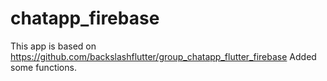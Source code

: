 # chatapp_firebase

This app is based on https://github.com/backslashflutter/group_chatapp_flutter_firebase 
Added some functions.
